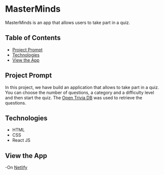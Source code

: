 # **MasterMinds**

MasterMinds is an app that allows users to take part in a quiz.

## Table of Contents

- [Project Prompt](#project-prompt)
- [Technologies](#technologies)
- [View the App](#view-the-app)

## Project Prompt

In this project, we have build an application that allows to take part in a quiz.
You can choose the number of questions, a category and a difficulty level and then start the quiz.
The [Open Trivia DB](https://opentdb.com/) was used to retrieve the questions.

## Technologies

- HTML
- CSS
- React JS

## View the App

-On [Netlify](https://masterminds-23.netlify.app/)
